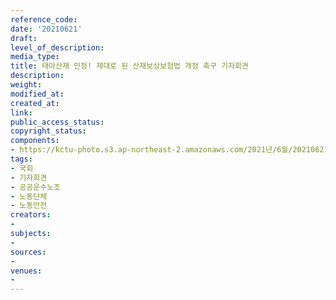 ```yaml
---
reference_code: 
date: '20210621'
draft: 
level_of_description: 
media_type: 
title: 태아산재 인정! 제대로 된 산재보상보험법 개정 촉구 기자회견
description: 
weight: 
modified_at: 
created_at: 
link: 
public_access_status: 
copyright_status: 
components:
- https://kctu-photo.s3.ap-northeast-2.amazonaws.com/2021년/6월/20210621-태아산재+인정!+제대로+된+산재보상보험법+개정+촉구+기자회견_국회_기자회견_공공운수노조_노동단체_노동안전/_5D40003.jpg
tags:
- 국회
- 기자회견
- 공공운수노조
- 노동단체
- 노동안전
creators:
- 
subjects:
- 
sources:
- 
venues:
- 
---
```

